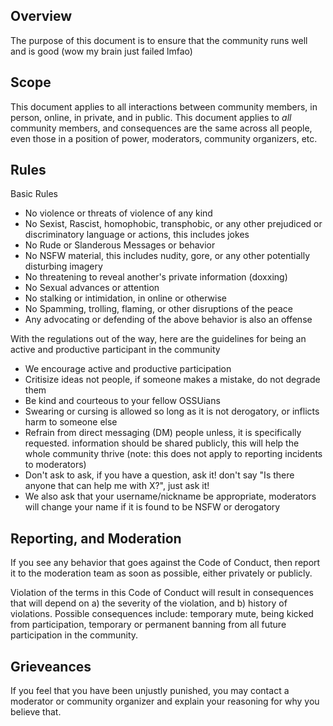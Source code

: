 ## Overview

The purpose of this document is to ensure that the community runs well and is good (wow my brain just failed lmfao)

## Scope

This document applies to all interactions between community members, in person, online, in private, and in public. This document applies to *all* community members, and consequences are the same across all people, even those in a position of power, moderators, community organizers, etc. 

## Rules

Basic Rules

* No violence or threats of violence of any kind
* No Sexist, Rascist, homophobic, transphobic, or any other prejudiced or discriminatory language or actions, this includes jokes
* No Rude or Slanderous Messages or behavior
* No NSFW material, this includes nudity, gore, or any other potentially disturbing imagery
* No threatening to reveal another's private information (doxxing)
* No Sexual advances or attention
* No stalking or intimidation, in online or otherwise
* No Spamming, trolling, flaming, or other disruptions of the peace
* Any advocating or defending of the above behavior is also an offense

With the regulations out of the way, here are the guidelines for being an active and productive participant in the community

* We encourage active and productive participation
* Critisize ideas not people, if someone makes a mistake, do not degrade them
* Be kind and courteous to your fellow OSSUians
* Swearing or cursing is allowed so long as it is not derogatory, or inflicts harm to someone else
* Refrain from direct messaging (DM) people unless, it is specifically requested. information should be shared publicly, this will help the whole community thrive (note: this does not apply to reporting incidents to moderators)
* Don't ask to ask, if you have a question, ask it! don't say "Is there anyone that can help me with X?", just ask it!
* We also ask that your username/nickname be appropriate, moderators will change your name if it is found to be NSFW or derogatory

## Reporting, and Moderation

If you see any behavior that goes against the Code of Conduct, then report it to the moderation team as soon as possible, either privately or publicly.

Violation of the terms in this Code of Conduct will result in consequences that will depend on a) the severity of the violation, and b) history of violations. Possible consequences include: temporary mute, being kicked from participation, temporary or permanent banning from all future participation in the community.

## Grieveances 

If you feel that you have been unjustly punished, you may contact a moderator or community organizer and explain your reasoning for why you believe that.
